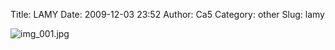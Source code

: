 Title: LAMY
Date: 2009-12-03 23:52
Author: Ca5
Category: other
Slug: lamy

<span class="mt-enclosure mt-enclosure-image"
style="display: inline;">![img\_001.jpg](http://ca54makske.com/blog/img_001.jpg)</span>

<div>

</div>
